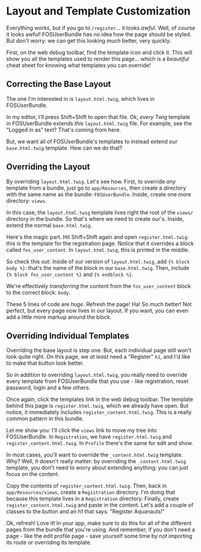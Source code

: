 # Layout and Template Customization

Everything *works*, but if you go to `/register`... it looks *awful*. Well, of
*course* it looks awful! FOSUserBundle has *no* idea how the page should be styled.
But don't worry: we can get this looking *much* better, very quickly.

First, on the web debug toolbar, find the template icon and click it. This will
show you all the templates used to render this page... which is a *beautiful*
cheat sheet for knowing what templates you can override!

## Correcting the Base Layout

The one I'm interested in is `layout.html.twig`, which lives in FOSUserBundle.

In my editor, I'll press Shift+Shift to open that file. Ok, *every* Twig template
in FOSUserBundle extends *this* `layout.html.twig` file. For example, see the
"Logged in as" text? That's coming from here.

But, we want all of FOSUserBundle's templates to instead extend *our* `base.html.twig`
template. How can we do that?

## Overriding the Layout

By overriding `layout.html.twig`. Let's see how. First, to override *any* template
from a bundle, just go to `app/Resources`, then create a directory with the same
name as the bundle: `FOSUserBundle`. Inside, create one more directory: `views`.

In this case, the `layout.html.twig` template lives right the root of the `views/`
directory in the bundle. So that's where we need to create our's. Inside, extend
the normal `base.html.twig`. 

Here's the magic part. Hit Shift+Shift again and open `register.html.twig`: this
is the template for the registration page. Notice that it overrides a block called
`fos_user_content`. In `layout.html.twig`, this is printed in the middle.

So check this out: inside of our version of `layout.html.twig`, add `{% block body %}`:
that's the name of the block in our `base.html.twig`. Then, include `{% block fos_user_content %}`
and `{% endblock %}`.

We're effectively *transferring* the content from the `fos_user_content` block to
the correct block: `body`.

These 5 lines of code are *huge*. Refresh the page! Ha! So much better! Not perfect,
but every page now lives in our layout. If you want, you can even add a little more
markup around the block.

## Overriding Individual Templates

Overriding the base layout is step one. But, each individual page still won't look
quite right. On this page, we *at least* need a "Register" `h1`, and I'd like to
make that button look better.

So in addition to overriding `layout.html.twig`, you really need to override every
template from FOSUserBundle that you use - like registration, reset password, login
and a few others.

Once again, click the templates link in the web debug toolbar. The template behind
this page is `register.html.twig`, which we already have open. But notice, it immediately
includes `register_content.html.twig`. This is a really common pattern in this bundle.

Let me show you: I'll click the `views` link to move my tree into FOSUserBundle.
In `Registration`, we have `register.html.twig` and `register_content.html.twig`.
In `Profile` there's the same for edit and show.

In most cases, you'll want to override the `_content.html.twig` template. Why? Well,
it doesn't really matter: by overriding the `_content.html.twig` template, you
don't need to worry about extending anything: you can just focus on the content.

Copy the contents of `register_content.html.twig`. Then, back in `app/Resources/views`,
create a `Registration` directory. I'm doing that because this template lives in
a `Registration` directory. Finally, create `register_content.html.twig` and paste
in the content. Let's add a couple of classes to the button and an h1 that says:
"Register Aquanauts!"

Ok, refresh! Love it! In your app, make sure to do this for all of the different
pages from the bundle that you're using. And remember, if you don't need a page -
like the edit profile page - save yourself some time by *not* importing its route
or overriding its template.
